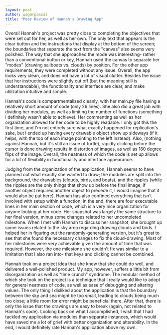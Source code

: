 ```yaml
---
layout: post
author: wagerpascal
title: "Peer Review of Hannah's Drawing App"
---
```


Overall Hannah's project was pretty close to completing the objectives that were set out for her, as well as her own. The only text that appears is
the clear button and the instructions that display at the bottom of the screen; the boundaries that separate the text from the "canvas" also
seems very polished. The way that she approached the mode was interesting- rather than a conventional button or key, Hannah used the canvas
to separate her "modes" (drawing sailboats vs. clouds) by position. For the other app requirements, they were completed without any issue. Overall, the app looks
very clean, and does not have a lot of visual clutter. Besides the issue that her instructions were slightly cut off (but the meaning still is understandable), the
functionality and interface are clear, and make utilization intuitive and simple.

Hannah's code is compartmentalized cleanly, with her main.py file having a relatively short amount of code (only 26 lines). She also did a great job
with dividing her modules, as well as limiting the number of functions (something I definitely wasn't able to achieve). Her commenting as well as her organization
allowed for her code to be highly readable. I only got this the first time, and I'm not entirely sure what exactly happened for replication's sake, but 
I ended up having every drawable object show up sideways (if it helps, with the top of each image pointing to the left instead). Also, (nothing against Hannah,
but it's still an issue of turtle), rapidly clicking before the cursor is done drawing results in distortion of images, as well as 180 degree flips of the image.
Overall, the neatness of which the code is set up allows for a lot of flexibility in functionality and interface appearance.

Judging from the organization of the application, Hannah seems to have planned out what exactly she wanted to draw; the modules are split into the background,
the drawables (clouds, birds, and boats), and the ripples (while the ripples are the only things that show up before the final image, if another object required
another object to precede it, I would imagine that it would also be put here). Hannah has also confined everything that isn't involved with setup within a function;
in the end, there are four executable lines in her main section of code, which is a very nice organization for anyone looking at her code.
Her snapshot was largely the same structure to her final version, minus some changes related to her uncompleted milestone. When I met with Hannah to discuss her snapshot, she brought up
some issues related to the sky area regarding drawing clouds and birds. I helped her in figuring out the randomly-generating version, but it's great to see that she found the necessary changes to fix the cloud-drawing.
Most of her milestones were very achievable given the amount of time that was required. However, the one milestone she couldn't fix was similar to a limitation that I also ran into- that keys and clicking cannot
be combined. 

Hannah took on a project idea that she knew that she could do well, and delivered a well-polished product. My app, however, suffers a little bit from disorganization as well as "time crunch" syndrome. The modular method
of which she took on the project is a technique that I really would like to adopt for general neatness of code, as well as ease of debugging and altering values. The only thing I disliked about the application is that the boundary
between the sky and sea might be too small, leading to clouds being much too close; a little room for error might be beneficial there. After that, there is only the issue that the drawings are easy to break (again, not related to
Hannah's code). Looking back on what I accomplished, I wish that I had tackled my application via modules than separate instances, which would have saved me a lot of grief with better organization and alterability. In the end, I
would definitely rate Hannah's application above my own.

